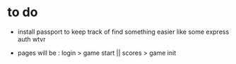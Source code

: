 # to do 

* install passport to keep track of find something easier like some express auth wtvr

* pages will be : login > game start || scores > game init

